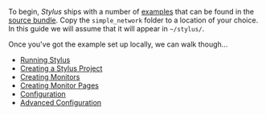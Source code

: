 To begin, *Stylus* ships with a number of [examples](examples/general/README.md) that can be found in the [source bundle](https://github.com/mmastrac/stylus/archive/master.zip). Copy the `simple_network` folder to a location of your choice. In this guide we will assume that it will appear in `~/stylus/`.

Once you've got the example set up locally, we can walk though... 

* [Running Stylus](running.md)
* [Creating a Stylus Project](creating-project.md)
* [Creating Monitors](creating-monitors.md)
* [Creating Monitor Pages](creating-pages.md)
* [Configuration](../configuration/server/README.md)
* [Advanced Configuration](../configuration/advanced.md)
